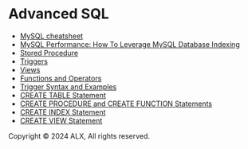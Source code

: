 Advanced SQL
============

*   [MySQL cheatsheet](https://devhints.io/mysql)
*   [MySQL Performance: How To Leverage MySQL Database Indexing](https://www.liquidweb.com/kb/mysql-optimization-how-to-leverage-mysql-database-indexing/)
*   [Stored Procedure](https://www.w3resource.com/mysql/mysql-procedure.php)
*   [Triggers](https://www.w3resource.com/mysql/mysql-triggers.php)
*   [Views](https://www.w3resource.com/mysql/mysql-views.php)
*   [Functions and Operators](https://dev.mysql.com/doc/refman/5.7/en/functions.html)
*   [Trigger Syntax and Examples](https://dev.mysql.com/doc/refman/5.7/en/trigger-syntax.html)
*   [CREATE TABLE Statement](https://dev.mysql.com/doc/refman/5.7/en/create-table.html)
*   [CREATE PROCEDURE and CREATE FUNCTION Statements](https://dev.mysql.com/doc/refman/5.7/en/create-procedure.html)
*   [CREATE INDEX Statement](https://dev.mysql.com/doc/refman/5.7/en/create-index.html)
*   [CREATE VIEW Statement](https://dev.mysql.com/doc/refman/5.7/en/create-view.html)

Copyright © 2024 ALX, All rights reserved.
